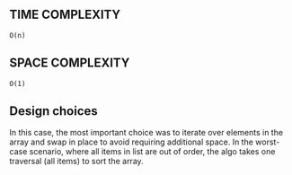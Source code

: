 ## TIME COMPLEXITY

`O(n)`

## SPACE COMPLEXITY 

`O(1)`

## Design choices

In this case, the most important choice was to iterate over elements in the array and swap in place to avoid requiring additional space.  In the worst-case scenario, where all items in list are out of order, the algo takes one traversal (all items) to sort the array.